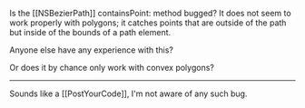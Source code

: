 

Is the [[NSBezierPath]] containsPoint: method bugged? It does not seem to work properly with polygons; it catches points that are outside of the path but inside of the bounds of a path element.

Anyone else have any experience with this?

Or does it by chance only work with convex polygons?

----
Sounds like a [[PostYourCode]], I'm not aware of any such bug.